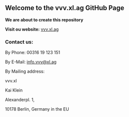 ## Welcome to the vvv.xl.ag GitHub Page

**We are about to create this repository**

**Visit ou website:** [vvv.xl.ag](https://vvv.xl.ag)

### Contact us:

By Phone: 00316 19 123 151

By E-Mail: info.vvv@xl.ag

By Mailing address:

vvv.xl

Kai Klein

Alexanderpl. 1,

10178 Berlin, Germany in the EU
